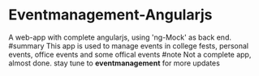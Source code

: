 # Eventmanagement-Angularjs
A web-app with complete angularjs, using 'ng-Mock' as back end.
#summary
This app is used to manage events in college fests,  personal events,  office events and some offical events
#note
Not a complete app, almost done.
stay tune to <b>eventmanagement</b> for more updates
